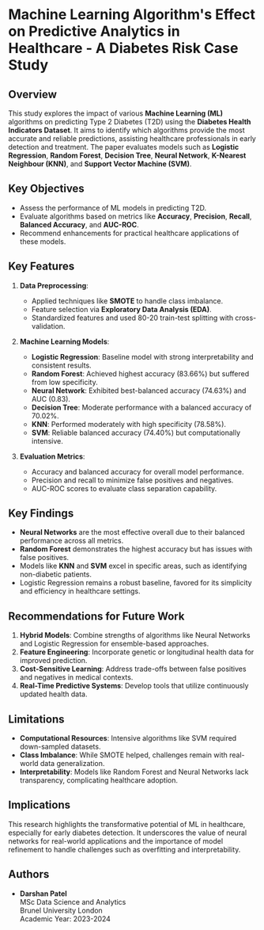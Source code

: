 # Machine Learning Algorithm's Effect on Predictive Analytics in Healthcare - A Diabetes Risk Case Study

## Overview
This study explores the impact of various **Machine Learning (ML)** algorithms on predicting Type 2 Diabetes (T2D) using the **Diabetes Health Indicators Dataset**. It aims to identify which algorithms provide the most accurate and reliable predictions, assisting healthcare professionals in early detection and treatment. The paper evaluates models such as **Logistic Regression**, **Random Forest**, **Decision Tree**, **Neural Network**, **K-Nearest Neighbour (KNN)**, and **Support Vector Machine (SVM)**.

## Key Objectives
- Assess the performance of ML models in predicting T2D.
- Evaluate algorithms based on metrics like **Accuracy**, **Precision**, **Recall**, **Balanced Accuracy**, and **AUC-ROC**.
- Recommend enhancements for practical healthcare applications of these models.

## Key Features
1. **Data Preprocessing**:
   - Applied techniques like **SMOTE** to handle class imbalance.
   - Feature selection via **Exploratory Data Analysis (EDA)**.
   - Standardized features and used 80-20 train-test splitting with cross-validation.

2. **Machine Learning Models**:
   - **Logistic Regression**: Baseline model with strong interpretability and consistent results.
   - **Random Forest**: Achieved highest accuracy (83.66%) but suffered from low specificity.
   - **Neural Network**: Exhibited best-balanced accuracy (74.63%) and AUC (0.83).
   - **Decision Tree**: Moderate performance with a balanced accuracy of 70.02%.
   - **KNN**: Performed moderately with high specificity (78.58%).
   - **SVM**: Reliable balanced accuracy (74.40%) but computationally intensive.

3. **Evaluation Metrics**:
   - Accuracy and balanced accuracy for overall model performance.
   - Precision and recall to minimize false positives and negatives.
   - AUC-ROC scores to evaluate class separation capability.

## Key Findings
- **Neural Networks** are the most effective overall due to their balanced performance across all metrics.
- **Random Forest** demonstrates the highest accuracy but has issues with false positives.
- Models like **KNN** and **SVM** excel in specific areas, such as identifying non-diabetic patients.
- Logistic Regression remains a robust baseline, favored for its simplicity and efficiency in healthcare settings.

## Recommendations for Future Work
1. **Hybrid Models**: Combine strengths of algorithms like Neural Networks and Logistic Regression for ensemble-based approaches.
2. **Feature Engineering**: Incorporate genetic or longitudinal health data for improved prediction.
3. **Cost-Sensitive Learning**: Address trade-offs between false positives and negatives in medical contexts.
4. **Real-Time Predictive Systems**: Develop tools that utilize continuously updated health data.

## Limitations
- **Computational Resources**: Intensive algorithms like SVM required down-sampled datasets.
- **Class Imbalance**: While SMOTE helped, challenges remain with real-world data generalization.
- **Interpretability**: Models like Random Forest and Neural Networks lack transparency, complicating healthcare adoption.

## Implications
This research highlights the transformative potential of ML in healthcare, especially for early diabetes detection. It underscores the value of neural networks for real-world applications and the importance of model refinement to handle challenges such as overfitting and interpretability.

## Authors
- **Darshan Patel**  
  MSc Data Science and Analytics  
  Brunel University London  
  Academic Year: 2023-2024  
